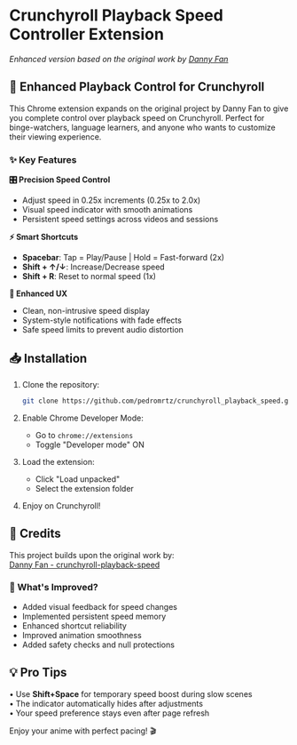 # Crunchyroll Playback Speed Controller Extension  

*Enhanced version based on the original work by [Danny Fan](https://github.com/dannyfan/crunchyroll-playback-speed)*  

## 🚀 Enhanced Playback Control for Crunchyroll  

This Chrome extension expands on the original project by Danny Fan to give you complete control over playback speed on Crunchyroll. Perfect for binge-watchers, language learners, and anyone who wants to customize their viewing experience.  

### ✨ Key Features  

**🎛️ Precision Speed Control**  
- Adjust speed in 0.25x increments (0.25x to 2.0x)  
- Visual speed indicator with smooth animations  
- Persistent speed settings across videos and sessions  

**⚡ Smart Shortcuts**  
- **Spacebar**: Tap = Play/Pause | Hold = Fast-forward (2x)  
- **Shift + ↑/↓**: Increase/Decrease speed  
- **Shift + R**: Reset to normal speed (1x)  

**🎨 Enhanced UX**  
- Clean, non-intrusive speed display  
- System-style notifications with fade effects  
- Safe speed limits to prevent audio distortion  

## 📥 Installation  

1. Clone the repository:  
   ```bash
   git clone https://github.com/pedromrtz/crunchyroll_playback_speed.git
   ```

2. Enable Chrome Developer Mode:  
   - Go to `chrome://extensions`  
   - Toggle "Developer mode" ON  

3. Load the extension:  
   - Click "Load unpacked"  
   - Select the extension folder  

4. Enjoy on Crunchyroll!  

## 🙏 Credits  

This project builds upon the original work by:  
[Danny Fan - crunchyroll-playback-speed](https://github.com/dannyfan/crunchyroll-playback-speed)  

### 🔄 What's Improved?  
- Added visual feedback for speed changes  
- Implemented persistent speed memory  
- Enhanced shortcut reliability  
- Improved animation smoothness  
- Added safety checks and null protections  

## 💡 Pro Tips  

• Use **Shift+Space** for temporary speed boost during slow scenes  
• The indicator automatically hides after adjustments  
• Your speed preference stays even after page refresh  

Enjoy your anime with perfect pacing! 🎬